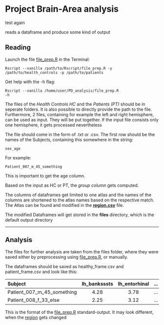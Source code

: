 # Project Brain-Area analysis

test again

reads a dataframe and produce some kind of output

## Reading
Launch the file [file_prep.R](file_prep.R) in the Terminal:

<code>Rscript --vanilla /path/to/Rscript/file_prep.R -y /path/to/health_controls -p /path/to/patients</code>

Get help with the -h flag:

<code>Rscript --vanilla /home/user/PD_analysis/file_prep.R -h</code>

The files of the <i>Health Controls HC</i> and the <i>Patients (PT)</i> should be in seperate folders. It is also possible to directly provide the path to the file. Furthermore, 2 files, containing for example the left and right hemisphere, can be used as input. They will be put together. If the input file consists only one hemisphere, it gets processed nevertheless

The file should come in the form of .txt or .csv. The first row should be the names of the Subjects, containing this somewhere in the string:

<code>sex_age</code>

For example:

<code>Patient_007_m_45_something</code>

This is important to get the age column.

Based on the input as HC or PT, the <i>group column</i> gets computed.

The columns of dataframes get limited to one atlas and the names of the columns are shortened to the atlas names based on the respective match. The Atlas can be found and modified in the <b>[region.csv](region.csv)</b> file. 

The modified Dataframes will get stored in the <b>files</b> directory, which is the default output directory

---


## Analysis

The files for further analysis are taken from the files folder, where they were saved either by preprocessing using [file_prep.R](file_prep.R), or manually.

The dataframes should be saved as healthy_frame.csv and patient_frame.csv and look like this:

| Subject                     | lh_banksssts | lh_entorhinal |  ...  | age  |
| :---                        |    :----:    |      :---:    | :---: | ---: |
| Patient_007_m_45_something  | 4.28         | 3.78          |  ...  |  45  |
| Patient_008_f_33_else       | 2.25         | 3.12          |  ...  |  33  |

This is the format of the [file_prep.R](file_prep.R) standard-output. It may look different, when the [region](region.csv) gets changed


